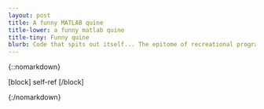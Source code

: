 ```yaml
---
layout: post
title: A funny MATLAB quine
title-lower: a funny matlab quine
title-tiny: Funny quine
blurb: Code that spits out itself... The epitome of recreational programming.
---
```

{::nomarkdown}

[block]
self-ref
[/block]

{:/nomarkdown}